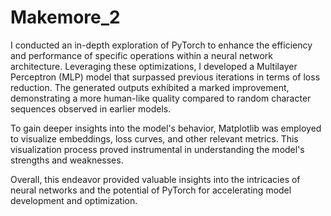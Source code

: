 # Makemore_2

I conducted an in-depth exploration of PyTorch to enhance the efficiency and performance of specific operations within a neural network architecture. Leveraging these optimizations, I developed a Multilayer Perceptron (MLP) model that surpassed previous iterations in terms of loss reduction. The generated outputs exhibited a marked improvement, demonstrating a more human-like quality compared to random character sequences observed in earlier models.

To gain deeper insights into the model's behavior, Matplotlib was employed to visualize embeddings, loss curves, and other relevant metrics. This visualization process proved instrumental in understanding the model's strengths and weaknesses.

Overall, this endeavor provided valuable insights into the intricacies of neural networks and the potential of PyTorch for accelerating model development and optimization.
